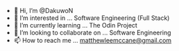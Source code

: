 - 👋 Hi, I’m @DakuwoN
- 👀 I’m interested in ... Software Engineering (Full Stack) 
- 🌱 I’m currently learning ... The Odin Project
- 💞️ I’m looking to collaborate on ... Software Engineering
- 📫 How to reach me ... matthewleemccane@gmail.com

<!---
DakuwoN/DakuwoN is a ✨ special ✨ repository because its `README.md` (this file) appears on your GitHub profile.
You can click the Preview link to take a look at your changes.
--->
